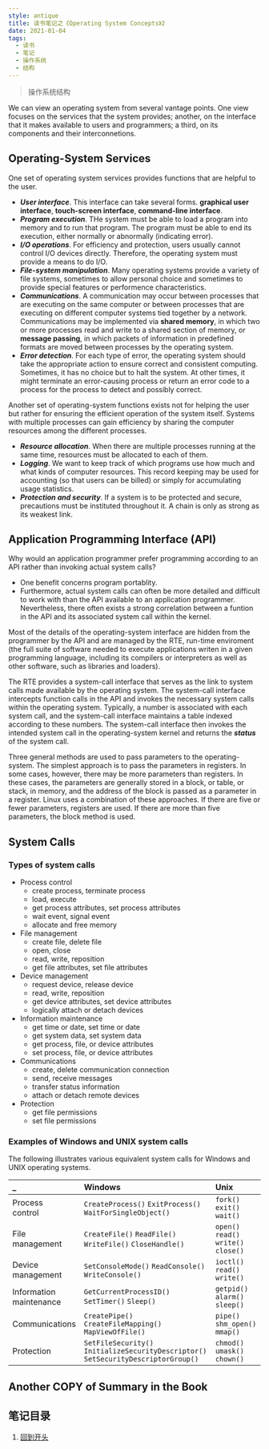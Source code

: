 ```yaml
---
style: antique
title: 读书笔记之《Operating System Concepts》2
date: 2021-01-04
tags:
  - 读书
  - 笔记
  - 操作系统
  - 结构
---
```


> 操作系统结构

We can view an operating system from several vantage points. One view focuses on the services that the system provides; another, on the interface that it makes available to users and programmers; a third, on its components and their interconnetions.

## Operating-System Services

One set of operating system services provides functions that are helpful to the user.

- _**User interface**_. This interface can take several forms. **graphical user interface**, **touch-screen interface**, **command-line interface**.
- _**Program execution**_. THe system must be able to load a program into memory and to run that program. The program must be able to end its execution, either normally or abnormally (indicating error).
- _**I/O operations**_. For efficiency and protection, users usually cannot control I/O devices directly. Therefore, the operating system must provide a means to do I/O.
- _**File-system manipulation**_. Many operating systems provide a variety of file systems, sometimes to allow personal choice and sometimes to provide special features or performence characteristics.
- _**Communications**_. A communication may occur between processes that are executing on the same computer or between processes that are executing on different computer systems tied together by a network. Communications may be implemented via **shared memory**, in which two or more processes read and write to a shared section of memory, or **message passing**, in which packets of information in predefined formats are moved between processes by the operating system.
- _**Error detection**_. For each type of error, the operating system should take the appropriate action to ensure correct and consistent computing. Sometimes, it has no choice but to halt the system. At other times, it might terminate an error-causing process or return an error code to a process for the process to detect and possibly correct.

Another set of operating-system functions exists not for helping the user but rather for ensuring the efficient operation of the system itself. Systems with multiple processes can gain efficiency by sharing the computer resources among the different processes.

- _**Resource allocation**_. When there are multiple processes running at the same time, resources must be allocated to each of them.
- _**Logging**_. We want to keep track of which programs use how much and what kinds of computer resources. This record keeping may be used for accounting (so that users can be billed) or simply for accumulating usage statistics.
- _**Protection and security**_. If a system is to be protected and secure, precautions must be instituted throughout it. A chain is only as strong as its weakest link.

## Application Programming Interface (API)

Why would an application programmer prefer programming according to an API rather than invoking actual system calls?

- One benefit concerns program portablity.
- Furthermore, actual system calls can often be more detailed and difficult to work with than the API available to an application programmer. Nevertheless, there often exists a strong correlation between a funtion in the API and its associated system call within the kernel.

Most of the details of the operating-system interface are hidden from the programmer by the API and are managed by the RTE, run-time enviroment (the full suite of software needed to execute applications writen in a given programming language, including its compilers or interpreters as well as other software, such as libraries and loaders).

The RTE provides a system-call interface that serves as the link to system calls made available by the operating system. The system-call interface intercepts function calls in the API and invokes the necessary system calls within the operating system. Typically, a number is associated with each system call, and the system-call interface maintains a table indexed according to these numbers. The system-call interface then invokes the intended system call in the operating-system kernel and returns the **_status_** of the system call.

Three general methods are used to pass parameters to the operating-system. The simplest approach is to pass the parameters in registers. In some cases, however, there may be more parameters than registers. In these cases, the parameters are generally stored in a block, or table, or stack, in memory, and the address of the block is passed as a parameter in a register. Linux uses a combination of these approaches. If there are five or fewer parameters, registers are used. If there are more than five parameters, the block method is used.

## System Calls

### Types of system calls

- Process control
  - create process, terminate process
  - load, execute
  - get process attributes, set process attributes
  - wait event, signal event
  - allocate and free memory
- File management
  - create file, delete file
  - open, close
  - read, write, reposition
  - get file attributes, set file attributes
- Device management
  - request device, release device
  - read, write, reposition
  - get device attributes, set device attributes
  - logically attach or detach devices
- Information maintenance
  - get time or date, set time or date
  - get system data, set system data
  - get process, file, or device attributes
  - set process, file, or device attributes
- Communications
  - create, delete communication connection
  - send, receive messages
  - transfer status information
  - attach or detach remote devices
- Protection
  - get file permissions
  - set file permissions

### Examples of Windows and UNIX system calls

The following illustrates various equivalent system calls for Windows and UNIX operating systems.

| \_                           | Windows                                                                             | Unix                                  |
| :--------------------------- | :---------------------------------------------------------------------------------- | :------------------------------------ |
| Process <br> control         | `CreateProcess()` `ExitProcess()` `WaitForSingleObject()`                           | `fork()` `exit()` `wait()`            |
| File <br> management         | `CreateFile()` `ReadFile()` `WriteFile()` `CloseHandle()`                           | `open()` `read()` `write()` `close()` |
| Device <br> management       | `SetConsoleMode()` `ReadConsole()` `WriteConsole()`                                 | `ioctl()` `read()` `write()`          |
| Information <br> maintenance | `GetCurrentProcessID()` `SetTimer()` `Sleep()`                                      | `getpid()` `alarm()` `sleep()`        |
| Communications               | `CreatePipe()` `CreateFileMapping()` `MapViewOfFile()`                              | `pipe()` `shm_open()` `mmap()`        |
| Protection                   | `SetFileSecurity()` `InitializeSecurityDescriptor()` `SetSecurityDescriptorGroup()` | `chmod()` `umask()` `chown()`         |

## Another COPY of Summary in the Book

## 笔记目录

1. [回到开头](scroll-to-the-very-top)

